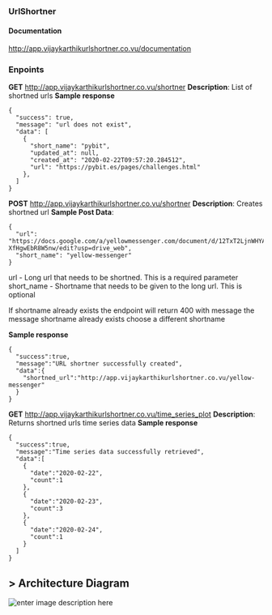 ### UrlShortner

#### Documentation
http://app.vijaykarthikurlshortner.co.vu/documentation

### Enpoints

**GET**  http://app.vijaykarthikurlshortner.co.vu/shortner
**Description**: List of shortned urls
**Sample response**
```
{
  "success": true,
  "message": "url does not exist",
  "data": [
    {
      "short_name": "pybit",
      "updated_at": null,
      "created_at": "2020-02-22T09:57:20.284512",
      "url": "https://pybit.es/pages/challenges.html"
    },
  ]
}
```
**POST** http://app.vijaykarthikurlshortner.co.vu/shortner
**Description**: Creates shortned url
**Sample Post Data**:
```
{
  "url": "https://docs.google.com/a/yellowmessenger.com/document/d/12TxT2LjnWHYAuHGq5yQBxj3IVUehW-XfHgwEbR8W5nw/edit?usp=drive_web",
  "short_name": "yellow-messenger"
}
```
url - Long url that needs to be shortned. This is a required parameter
short_name - Shortname that needs to be given to the long url. This is optional

If shortname already exists the endpoint will return 400 with message the message shortname already exists choose a different shortname

**Sample response**
```
{
  "success":true,  
  "message":"URL shortner successfully created",  
  "data":{
    "shortned_url":"http://app.vijaykarthikurlshortner.co.vu/yellow-messenger"  
  }
}
```
**GET** http://app.vijaykarthikurlshortner.co.vu/time_series_plot
**Description**: Returns shortned urls time series data
**Sample response**
```
{
  "success":true,  
  "message":"Time series data successfully retrieved",  
  "data":[
    {
      "date":"2020-02-22",  
      "count":1  
    },  
    {
      "date":"2020-02-23",  
      "count":3  
    },  
    {
      "date":"2020-02-24",  
      "count":1  
    } 
  ]
}
```

## > Architecture Diagram

![enter image description here](https://photos.app.goo.gl/o2CNLjxcRH7se1NS9)
